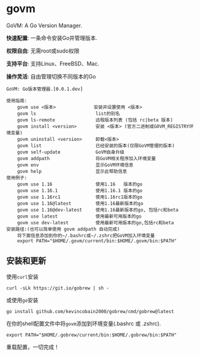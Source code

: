# govm

GoVM: A  Go Version Manager. 

**快速配置**: 一条命令安装Go并管理版本.

**权限自由**: 无需root或sudo权限

**支持平台**: 支持Linux、FreeBSD、Mac.

**操作灵活**: 自由管理切换不同版本的Go


```shell
GoVM: Go版本管理器.[0.0.1.dev]

使用指南:
    govm use <版本>              安装并设置使用 <版本>
    govm ls                      list的别名
    govm ls-remote               远程版本列表 (包括 rc|beta 版本)
    govm install <version>       安装 <版本> (官方二进制或GOVM_REGISTRY环境变量)
    govm uninstall <version>     卸载<版本>
    govm list                    已经安装的版本(仅限GoVM管理的版本)
    govm self-update             GoVM自身升级
    govm addpath                 将GoVM相关程序加入环境变量
    govm env                     显示GoVM环境信息
    govm help                    显示此帮助信息
使用例子:
    govm use 1.16                使用1.16   版本的go
    govm use 1.16.1              使用1.16.1 版本的go
    govm use 1.16rc1             使用1.16rc1版本的go
    govm use 1.16@latest         使用1.16最新版本的go
    govm use 1.16@dev-latest     使用1.16最新版本的go, 包括rc和beta
    govm use latest              使用最新可用版本的go
    govm use dev-latest          使用最新可用版本的go,包括rc和beta
安装路径:(也可以简单使用 govm addpath 自动完成)
    将下面信息添加到你的~/.bashrc或~/.zshrc把GoVM加入环境变量
    export PATH="$HOME/.govm/current/bin:$HOME/.govm/bin:$PATH"
```

## 安装和更新

使用`curl`安装

```shell
curl -sLk https://git.io/gobrew | sh -
```
或使用`go`安装
```shell
go install github.com/kevincobain2000/gobrew/cmd/gobrew@latest
```
在你的shell配置文件中将`govm`添加到环境变量(.bashrc 或 .zshrc).
```shell
export PATH="$HOME/.gobrew/current/bin:$HOME/.gobrew/bin:$PATH"
```
重载配置，一切完成！